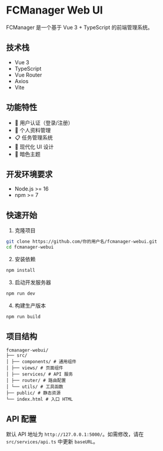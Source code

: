 # FCManager Web UI

FCManager 是一个基于 Vue 3 + TypeScript 的前端管理系统。

## 技术栈

- Vue 3
- TypeScript
- Vue Router
- Axios
- Vite

## 功能特性

- 🔐 用户认证（登录/注册）
- 👤 个人资料管理
- 📋 任务管理系统
- 🎨 现代化 UI 设计
- 🌙 暗色主题

## 开发环境要求

- Node.js >= 16
- npm >= 7

## 快速开始

1. 克隆项目

```bash
git clone https://github.com/你的用户名/fcmanager-webui.git
cd fcmanager-webui
```

2. 安装依赖
```bash
npm install
```

3. 启动开发服务器
```bash
npm run dev
```

4. 构建生产版本
```bash
npm run build
```

## 项目结构
```
fcmanager-webui/
├── src/
│ ├── components/ # 通用组件
│ ├── views/ # 页面组件
│ ├── services/ # API 服务
│ ├── router/ # 路由配置
│ └── utils/ # 工具函数
├── public/ # 静态资源
└── index.html # 入口 HTML
```


## API 配置

默认 API 地址为 `http://127.0.0.1:5000/`。如需修改，请在 `src/services/api.ts` 中更新 `baseURL`。